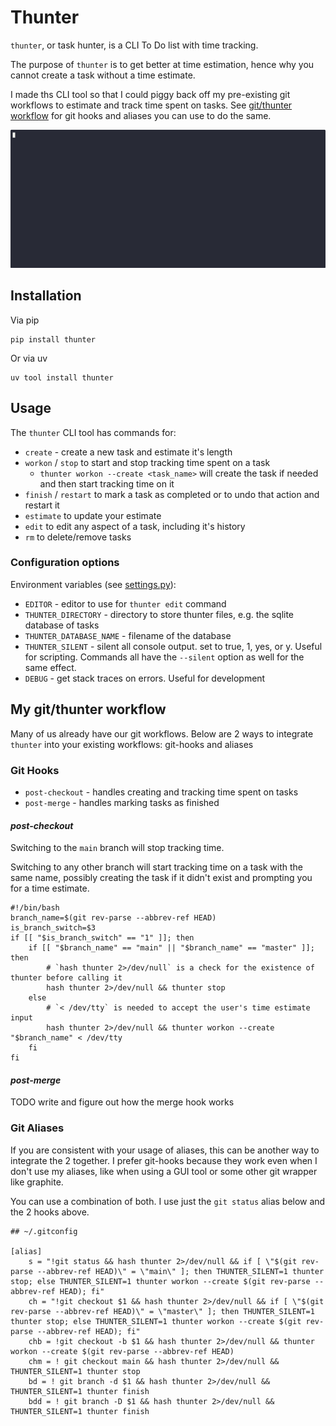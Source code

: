 # Thunter

`thunter`, or task hunter, is a CLI To Do list with time tracking.

The purpose of `thunter` is to get better at time estimation, hence why you cannot create a task without a time estimate.

I made ths CLI tool so that I could piggy back off my pre-existing git workflows to estimate and track time spent on tasks.
See [git/thunter workflow](#my-gitthunter-workflow) for git hooks and aliases you can use to do the same.

<img src="img/create_task-pauses-removed.gif">

## Installation

Via pip
```
pip install thunter
```

Or via uv
```
uv tool install thunter
```

## Usage


The `thunter` CLI tool has commands for:
* `create` - create a new task and estimate it's length
* `workon` / `stop` to start and stop tracking time spent on a task
    * `thunter workon --create <task_name>` will create the task if needed and then start tracking time on it
* `finish` / `restart` to mark a task as completed or to undo that action and restart it
* `estimate` to update your estimate
* `edit` to edit any aspect of a task, including it's history
* `rm` to delete/remove tasks

### Configuration options
Environment variables (see [settings.py](thunter/settings.py)):
- `EDITOR` - editor to use for `thunter edit` command
- `THUNTER_DIRECTORY` - directory to store thunter files, e.g. the sqlite database of tasks
- `THUNTER_DATABASE_NAME` - filename of the database
- `THUNTER_SILENT` - silent all console output. set to true, 1, yes, or y. Useful for scripting. Commands all have the `--silent` option as well for the same effect.
- `DEBUG` - get stack traces on errors. Useful for development


## My git/thunter workflow

Many of us already have our git workflows.
Below are 2 ways to integrate `thunter` into your existing workflows: git-hooks and aliases


### Git Hooks

* `post-checkout` - handles creating and tracking time spent on tasks
* `post-merge` - handles marking tasks as finished

####  *post-checkout*

Switching to the `main` branch will stop tracking time.

Switching to any other branch will start tracking time on a task with the same name, possibly creating the task if it didn't exist and prompting you for a time estimate.

```
#!/bin/bash
branch_name=$(git rev-parse --abbrev-ref HEAD)
is_branch_switch=$3
if [[ "$is_branch_switch" == "1" ]]; then
    if [[ "$branch_name" == "main" || "$branch_name" == "master" ]]; then
        # `hash thunter 2>/dev/null` is a check for the existence of thunter before calling it
        hash thunter 2>/dev/null && thunter stop
    else
        # `< /dev/tty` is needed to accept the user's time estimate input
        hash thunter 2>/dev/null && thunter workon --create "$branch_name" < /dev/tty
    fi
fi
```

#### *post-merge*

TODO write and figure out how the merge hook works

### Git Aliases

If you are consistent with your usage of aliases, this can be another way to integrate the 2 together.
I prefer git-hooks because they work even when I don't use my aliases, like when using a GUI tool or some other git wrapper like graphite.

You can use a combination of both. I use just the `git status` alias below and the 2 hooks above.

```
## ~/.gitconfig

[alias]
    s = "!git status && hash thunter 2>/dev/null && if [ \"$(git rev-parse --abbrev-ref HEAD)\" = \"main\" ]; then THUNTER_SILENT=1 thunter stop; else THUNTER_SILENT=1 thunter workon --create $(git rev-parse --abbrev-ref HEAD); fi"
    ch = "!git checkout $1 && hash thunter 2>/dev/null && if [ \"$(git rev-parse --abbrev-ref HEAD)\" = \"master\" ]; then THUNTER_SILENT=1 thunter stop; else THUNTER_SILENT=1 thunter workon --create $(git rev-parse --abbrev-ref HEAD); fi"
    chb = !git checkout -b $1 && hash thunter 2>/dev/null && thunter workon --create $(git rev-parse --abbrev-ref HEAD)
    chm = ! git checkout main && hash thunter 2>/dev/null && THUNTER_SILENT=1 thunter stop
    bd = ! git branch -d $1 && hash thunter 2>/dev/null && THUNTER_SILENT=1 thunter finish
    bdd = ! git branch -D $1 && hash thunter 2>/dev/null && THUNTER_SILENT=1 thunter finish
```
